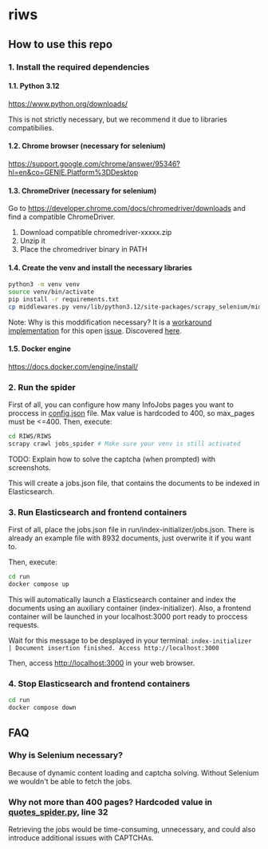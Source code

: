 # riws

## How to use this repo

### 1. Install the required dependencies

#### 1.1. Python 3.12

https://www.python.org/downloads/

This is not strictly necessary, but we recommend it due to libraries compatibilies.

#### 1.2. Chrome browser (necessary for selenium)

https://support.google.com/chrome/answer/95346?hl=en&co=GENIE.Platform%3DDesktop

#### 1.3. ChromeDriver (necessary for selenium)

Go to https://developer.chrome.com/docs/chromedriver/downloads and find a compatible ChromeDriver.

1. Download compatible chromedriver-xxxxx.zip
2. Unzip it
3. Place the chromedriver binary in PATH

#### 1.4. Create the venv and install the necessary libraries

```bash
python3 -m venv venv
source venv/bin/activate
pip install -r requirements.txt
cp middlewares.py venv/lib/python3.12/site-packages/scrapy_selenium/middlewares.py # Read note
```

Note: Why is this moddification necessary? It is a [workaround implementation](https://github.com/clemfromspace/scrapy-selenium/blob/5c3fe7b43ab336349ef5fdafe39fc87f6a8a8c34/scrapy_selenium/middlewares.py) for this open [issue](https://github.com/clemfromspace/scrapy-selenium/issues/128). Discovered [here](https://stackoverflow.com/a/76608689).

#### 1.5. Docker engine

https://docs.docker.com/engine/install/

### 2. Run the spider

First of all, you can configure how many InfoJobs pages you want to proccess in [config.json](./RIWS/RIWS/config.json) file. Max value is hardcoded to 400, so max_pages must be <=400. Then, execute:

```bash
cd RIWS/RIWS
scrapy crawl jobs_spider # Make sure your venv is still activated
```

TODO: Explain how to solve the captcha (when prompted) with screenshots.

This will create a jobs.json file, that contains the documents to be indexed in Elasticsearch.

### 3. Run Elasticsearch and frontend containers

First of all, place the jobs.json file in run/index-initializer/jobs.json. There is already an example file with 8932 documents, just overwrite it if you want to.

Then, execute:
```bash
cd run
docker compose up
```

This will automatically launch a Elasticsearch container and index the documents using an auxiliary container (index-initializer). Also, a frontend container will be launched in your localhost:3000 port ready to proccess requests.

Wait for this message to be desplayed in your terminal: `index-initializer   | Document insertion finished. Access http://localhost:3000`

Then, access [http://localhost:3000](http://localhost:3000) in your web browser.

### 4. Stop Elasticsearch and frontend containers

```bash
cd run
docker compose down
```

## FAQ
### Why is Selenium necessary?

Because of dynamic content loading and captcha solving. Without Selenium we wouldn't be able to fetch the jobs.

### Why not more than 400 pages? Hardcoded value in [quotes_spider.py](./RIWS/RIWS/spiders/quotes_spider.py), line 32

Retrieving the jobs would be time-consuming, unnecessary, and could also introduce additional issues with CAPTCHAs.